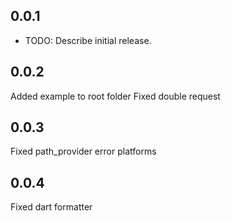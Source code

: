 ## 0.0.1

- TODO: Describe initial release.

## 0.0.2

Added example to root folder
Fixed double request

## 0.0.3

Fixed path_provider error platforms

## 0.0.4

Fixed dart formatter
